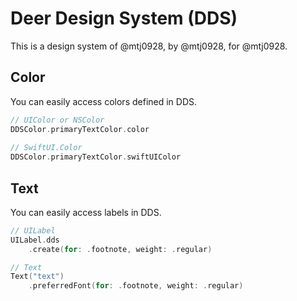 # Deer Design System (DDS)

This is a design system of @mtj0928, by @mtj0928, for @mtj0928.

## Color
You can easily access colors defined in DDS.

```swift
// UIColor or NSColor
DDSColor.primaryTextColor.color
    
// SwiftUI.Color
DDSColor.primaryTextColor.swiftUIColor
```

## Text 
You can easily access labels in DDS.
```swift
// UILabel
UILabel.dds
    .create(for: .footnote, weight: .regular)

// Text
Text("text")
    .preferredFont(for: .footnote, weight: .regular)

```
